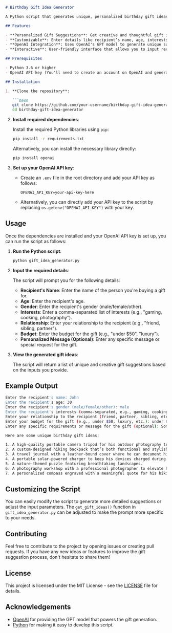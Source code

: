 ```markdown
# Birthday Gift Idea Generator

A Python script that generates unique, personalized birthday gift ideas using the OpenAI API. This tool is designed to help users find the perfect gift for any individual by customizing suggestions based on the recipient's interests, age, relationship to the giver, budget, and more.

## Features

- **Personalized Gift Suggestions**: Get creative and thoughtful gift ideas tailored to the recipient’s preferences.
- **Customizable**: Enter details like recipient’s name, age, interests, relationship, and budget to get the best possible gift ideas.
- **OpenAI Integration**: Uses OpenAI's GPT model to generate unique suggestions based on user input.
- **Interactive**: User-friendly interface that allows you to input recipient information and receive customized ideas instantly.

## Prerequisites

- Python 3.6 or higher
- OpenAI API key (You'll need to create an account on OpenAI and generate an API key)

## Installation

1. **Clone the repository**:

   ```bash
   git clone https://github.com/your-username/birthday-gift-idea-generator.git
   cd birthday-gift-idea-generator
   ```

2. **Install required dependencies**:

   Install the required Python libraries using `pip`:

   ```bash
   pip install -r requirements.txt
   ```

   Alternatively, you can install the necessary library directly:

   ```bash
   pip install openai
   ```

3. **Set up your OpenAI API key**:

   - Create an `.env` file in the root directory and add your API key as follows:

     ```
     OPENAI_API_KEY=your-api-key-here
     ```

   - Alternatively, you can directly add your API key to the script by replacing `os.getenv("OPENAI_API_KEY")` with your key.

## Usage

Once the dependencies are installed and your OpenAI API key is set up, you can run the script as follows:

1. **Run the Python script**:

   ```bash
   python gift_idea_generator.py
   ```

2. **Input the required details**:

   The script will prompt you for the following details:
   
   - **Recipient's Name**: Enter the name of the person you're buying a gift for.
   - **Age**: Enter the recipient's age.
   - **Gender**: Enter the recipient's gender (male/female/other).
   - **Interests**: Enter a comma-separated list of interests (e.g., "gaming, cooking, photography").
   - **Relationship**: Enter your relationship to the recipient (e.g., "friend, sibling, partner").
   - **Budget**: Enter the budget for the gift (e.g., "under $50", "luxury").
   - **Personalized Message (Optional)**: Enter any specific message or special request for the gift.

3. **View the generated gift ideas**:

   The script will return a list of unique and creative gift suggestions based on the inputs you provide.

## Example Output

```bash
Enter the recipient's name: John
Enter the recipient's age: 30
Enter the recipient's gender (male/female/other): male
Enter the recipient's interests (comma-separated, e.g., gaming, cooking): photography, hiking, travel
Enter your relationship to the recipient (friend, partner, sibling, etc.): friend
Enter your budget for the gift (e.g., under $50, luxury, etc.): under $100
Enter any specific requirements or message for the gift (optional): Something thoughtful for a friend who loves nature.

Here are some unique birthday gift ideas:

1. A high-quality portable camera tripod for his outdoor photography trips.
2. A custom-designed hiking backpack that’s both functional and stylish.
3. A travel journal with a leather-bound cover where he can document his trips.
4. A portable solar-powered charger to keep his devices charged during hikes and travels.
5. A nature-themed puzzle featuring breathtaking landscapes.
6. A photography workshop with a professional photographer to elevate his skills.
7. A personalized compass engraved with a meaningful quote for his hiking adventures.
```

## Customizing the Script

You can easily modify the script to generate more detailed suggestions or adjust the input parameters. The `get_gift_ideas()` function in `gift_idea_generator.py` can be adjusted to make the prompt more specific to your needs.

## Contributing

Feel free to contribute to the project by opening issues or creating pull requests. If you have any new ideas or features to improve the gift suggestion process, don't hesitate to share them!

## License

This project is licensed under the MIT License - see the [LICENSE](LICENSE) file for details.

## Acknowledgements

- [OpenAI](https://www.openai.com/) for providing the GPT model that powers the gift generation.
- [Python](https://www.python.org/) for making it easy to develop this script.
```
